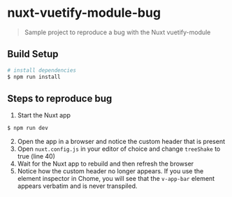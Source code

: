 # nuxt-vuetify-module-bug

> Sample project to reproduce a bug with the Nuxt vuetify-module

## Build Setup

``` bash
# install dependencies
$ npm run install
```

## Steps to reproduce bug

1. Start the Nuxt app
```bash
$ npm run dev
```
2. Open the app in a browser and notice the custom header that is present
3. Open `nuxt.config.js` in your editor of choice and change `treeShake` to true (line 40)
4. Wait for the Nuxt app to rebuild and then refresh the browser
5. Notice how the custom header no longer appears. If you use the element inspector in Chome, you will see that the `v-app-bar` element appears verbatim and is never transpiled.
